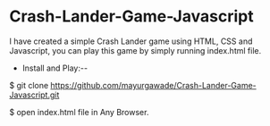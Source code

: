 # Crash-Lander-Game-Javascript
I have created a simple Crash Lander game using HTML, CSS and Javascript, you can play this game by simply running index.html file.

- Install and Play:--

 $ git clone https://github.com/mayurgawade/Crash-Lander-Game-Javascript.git
 
 $ open index.html file in Any Browser.
